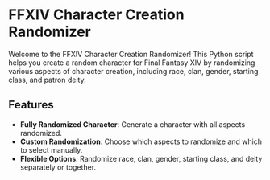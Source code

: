 # FFXIV Character Creation Randomizer

Welcome to the FFXIV Character Creation Randomizer! This Python script helps you create a random character for Final Fantasy XIV by randomizing various aspects of character creation, including race, clan, gender, starting class, and patron deity.

## Features

- **Fully Randomized Character**: Generate a character with all aspects randomized.
- **Custom Randomization**: Choose which aspects to randomize and which to select manually.
- **Flexible Options**: Randomize race, clan, gender, starting class, and deity separately or together.
